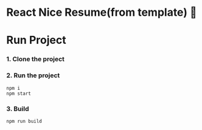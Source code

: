 # React Nice Resume(from template) :page_with_curl:

# Run Project

### 1. Clone the project

### 2. Run the project
```shell
npm i
npm start
```

### 3. Build
```shell
npm run build
```
